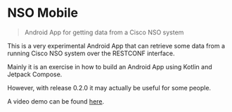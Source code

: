 # NSO Mobile
> Android App for getting data from a Cisco NSO system

This is a very experimental Android App that can retrieve
some data from a running Cisco NSO system over the RESTCONF
interface.

Mainly it is an exercise in how to build an Android App using
Kotlin and Jetpack Compose.

However, with release 0.2.0 it may actually be useful for some people.

A video demo can be found [here](https://youtu.be/HsOm8Tvw75E?si=_nGcllmQeCNrTdbt).
